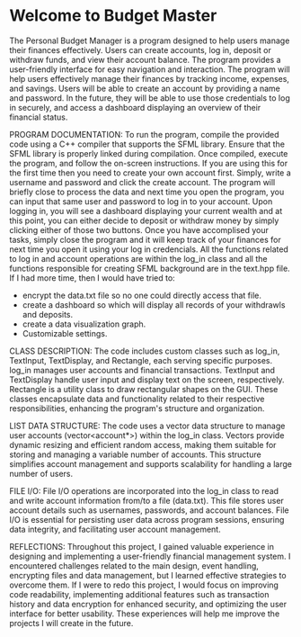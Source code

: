 # Welcome to Budget Master

The Personal Budget Manager is a program designed to help users manage their finances effectively. 
Users can create accounts, log in, deposit or withdraw funds, and view their account balance. 
The program provides a user-friendly interface for easy navigation and interaction. 
The program will help users effectively manage their finances by tracking income, expenses, 
and savings. Users will be able to create an account by providing a name and password. 
In the future, they will be able to use those credentials to log in securely, and access a 
dashboard displaying an overview of their financial status.

PROGRAM DOCUMENTATION: To run the program, compile the provided code using a C++ compiler that 
supports the SFML library. Ensure that the SFML library is properly linked during compilation. 
Once compiled, execute the program, and follow the on-screen instructions. If you are using this 
for the first time then you need to create your own account first. Simply, write a username and 
password and click the create account. The program will briefly close to process the data and 
next time you open the program, you can input that same user and password to log in to your 
account. Upon logging in, you will see a dashboard displaying your current wealth and at this 
point, you can either decide to deposit or withdraw money by simply clicking either of those 
two buttons. Once you have accomplised your tasks, simply close the program and it will keep 
track of your finances for next time you open it using your log in credencials. All the functions 
related to log in and account operations are within the log_in class and all the functions 
responsible for creating SFML background are in the text.hpp file. If I had more time, then I 
would have tried to:
- encrypt the data.txt file so no one could directly access that file.
- create a dashboard so which will display all records of your withdrawls and deposits.
- create a data visualization graph.
- Customizable settings.


CLASS DESCRIPTION: The code includes custom classes such as log_in, TextInput, TextDisplay, and 
Rectangle, each serving specific purposes. log_in manages user accounts and financial transactions. 
TextInput and TextDisplay handle user input and display text on the screen, respectively. 
Rectangle is a utility class to draw rectangular shapes on the GUI. These classes encapsulate 
data and functionality related to their respective responsibilities, enhancing the program's 
structure and organization.

LIST DATA STRUCTURE: The code uses a vector data structure to manage user accounts (vector<account*>) 
within the log_in class. Vectors provide dynamic resizing and efficient random access, making them 
suitable for storing and managing a variable number of accounts. This structure simplifies account 
management and supports scalability for handling a large number of users.

FILE I/O:  File I/O operations are incorporated into the log_in class to read and write account 
information from/to a file (data.txt). This file stores user account details such as usernames, 
passwords, and account balances. File I/O is essential for persisting user data across program 
sessions, ensuring data integrity, and facilitating user account management.

REFLECTIONS: Throughout this project, I gained valuable experience in designing and implementing a
 user-friendly financial management system. I encountered challenges related to the main design, 
 event handling, encrypting files and data management, but I learned effective strategies to 
 overcome them. If I were to redo this project, I would focus on improving code readability, 
 implementing additional features such as transaction history and data encryption for enhanced 
 security, and optimizing the user interface for better usability. These experiences will help 
 me improve the projects I will create in the future.